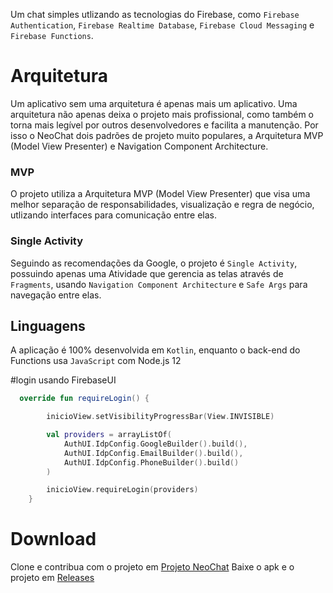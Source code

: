 Um chat simples utlizando as tecnologias do Firebase, como `Firebase Authentication`, `Firebase Realtime Database`, `Firebase Cloud Messaging` e `Firebase Functions`.

# Arquitetura

Um aplicativo sem uma arquitetura é apenas mais um aplicativo. Uma arquitetura não apenas deixa o projeto mais profissional, como também o torna mais legível por outros desenvolvedores e facilita a manutenção. Por isso o NeoChat dois padrões de projeto muito populares, a Arquitetura MVP (Model View Presenter) e Navigation Component Architecture. 

### MVP

O projeto utiliza a Arquitetura MVP (Model View Presenter) que visa uma melhor separação de responsabilidades, visualização e regra de negócio, utlizando interfaces para comunicação entre elas.

### Single Activity

Seguindo as recomendações da Google, o projeto é `Single Activity`, possuindo apenas uma Atividade que gerencia as telas através de `Fragments`, usando `Navigation Component Architecture` e `Safe Args` para navegação entre elas.

## Linguagens

A aplicação é 100% desenvolvida em `Kotlin`, enquanto o back-end do Functions usa `JavaScript` com Node.js 12

#login usando FirebaseUI
```kotlin
  override fun requireLogin() {

        inicioView.setVisibilityProgressBar(View.INVISIBLE)

        val providers = arrayListOf(
            AuthUI.IdpConfig.GoogleBuilder().build(),
            AuthUI.IdpConfig.EmailBuilder().build(),
            AuthUI.IdpConfig.PhoneBuilder().build()
        )

        inicioView.requireLogin(providers)
    }
```

# Download

Clone e contribua com o projeto em [Projeto NeoChat](https://github.com/Irineu333/NeoChat)
Baixe o apk e o projeto em [Releases](https://github.com/Irineu333/NeoChat/releases)
